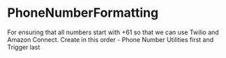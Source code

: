 # PhoneNumberFormatting
For ensuring that all numbers start with +61 so that we can use Twilio and Amazon Connect. Create in this order - Phone Number Utilities first and Trigger last
